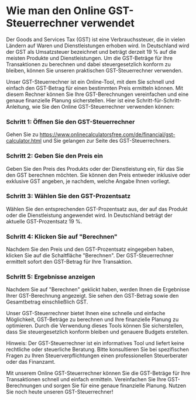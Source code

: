 Wie man den Online GST-Steuerrechner verwendet
==============================================

Der Goods and Services Tax (GST) ist eine Verbrauchssteuer, die in vielen Ländern auf Waren und Dienstleistungen erhoben wird. In Deutschland wird der GST als Umsatzsteuer bezeichnet und beträgt derzeit 19 % auf die meisten Produkte und Dienstleistungen. Um die GST-Beträge für Ihre Transaktionen zu berechnen und dabei steuergesetzlich konform zu bleiben, können Sie unseren praktischen GST-Steuerrechner verwenden.

Unser GST-Steuerrechner ist ein Online-Tool, mit dem Sie schnell und einfach den GST-Betrag für einen bestimmten Preis ermitteln können. Mit diesem Rechner können Sie Ihre GST-Berechnungen vereinfachen und eine genaue finanzielle Planung sicherstellen. Hier ist eine Schritt-für-Schritt-Anleitung, wie Sie den Online GST-Steuerrechner verwenden können:

### Schritt 1: Öffnen Sie den GST-Steuerrechner

Gehen Sie zu <https://www.onlinecalculatorsfree.com/de/financial/gst-calculator.html> und Sie gelangen zur Seite des GST-Steuerrechners.

### Schritt 2: Geben Sie den Preis ein

Geben Sie den Preis des Produkts oder der Dienstleistung ein, für das Sie den GST berechnen möchten. Sie können den Preis entweder inklusive oder exklusive GST angeben, je nachdem, welche Angabe Ihnen vorliegt.

### Schritt 3: Wählen Sie den GST-Prozentsatz

Wählen Sie den entsprechenden GST-Prozentsatz aus, der auf das Produkt oder die Dienstleistung angewendet wird. In Deutschland beträgt der aktuelle GST-Prozentsatz 19 %.

### Schritt 4: Klicken Sie auf "Berechnen"

Nachdem Sie den Preis und den GST-Prozentsatz eingegeben haben, klicken Sie auf die Schaltfläche "Berechnen". Der GST-Steuerrechner ermittelt sofort den GST-Betrag für Ihre Transaktion.

### Schritt 5: Ergebnisse anzeigen

Nachdem Sie auf "Berechnen" geklickt haben, werden Ihnen die Ergebnisse Ihrer GST-Berechnung angezeigt. Sie sehen den GST-Betrag sowie den Gesamtbetrag einschließlich GST.

Unser GST-Steuerrechner bietet Ihnen eine schnelle und einfache Möglichkeit, GST-Beträge zu berechnen und Ihre finanzielle Planung zu optimieren. Durch die Verwendung dieses Tools können Sie sicherstellen, dass Sie steuergesetzlich konform bleiben und genauere Budgets erstellen.

Hinweis: Der GST-Steuerrechner ist ein informatives Tool und liefert keine rechtliche oder steuerliche Beratung. Bitte konsultieren Sie bei spezifischen Fragen zu Ihren Steuerverpflichtungen einen professionellen Steuerberater oder das Finanzamt.

Mit unserem Online GST-Steuerrechner können Sie die GST-Beträge für Ihre Transaktionen schnell und einfach ermitteln. Vereinfachen Sie Ihre GST-Berechnungen und sorgen Sie für eine genaue finanzielle Planung. Nutzen Sie noch heute unseren GST-Steuerrechner!